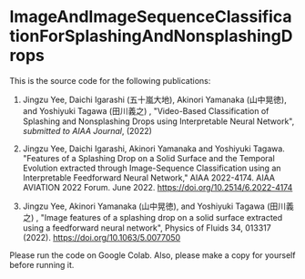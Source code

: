 # ImageAndImageSequenceClassificationForSplashingAndNonsplashingDrops

This is the source code for the following publications:

1. Jingzu Yee, Daichi Igarashi (五十嵐大地), Akinori Yamanaka (山中晃徳), and Yoshiyuki Tagawa (田川義之) , "Video-Based Classification of Splashing and Nonsplashing Drops using Interpretable Neural Network", *submitted to AIAA Journal*, (2022)

2. Jingzu Yee, Daichi Igarashi, Akinori Yamanaka and Yoshiyuki Tagawa. "Features of a Splashing Drop on a Solid Surface and the Temporal Evolution extracted through Image-Sequence Classification using an Interpretable Feedforward Neural Network," AIAA 2022-4174. AIAA AVIATION 2022 Forum. June 2022. https://doi.org/10.2514/6.2022-4174

3. Jingzu Yee, Akinori Yamanaka (山中晃徳), and Yoshiyuki Tagawa (田川義之) ,
"Image features of a splashing drop on a solid surface extracted using a feedforward neural network",
Physics of Fluids 34, 013317 (2022). https://doi.org/10.1063/5.0077050

Please run the code on Google Colab. Also, please make a copy for yourself before running it.
